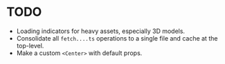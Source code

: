 # TODO

- Loading indicators for heavy assets, especially 3D models.
- Consolidate all `fetch....ts` operations to a single file and cache at the top-level.
- Make a custom `<Center>` with default props.
